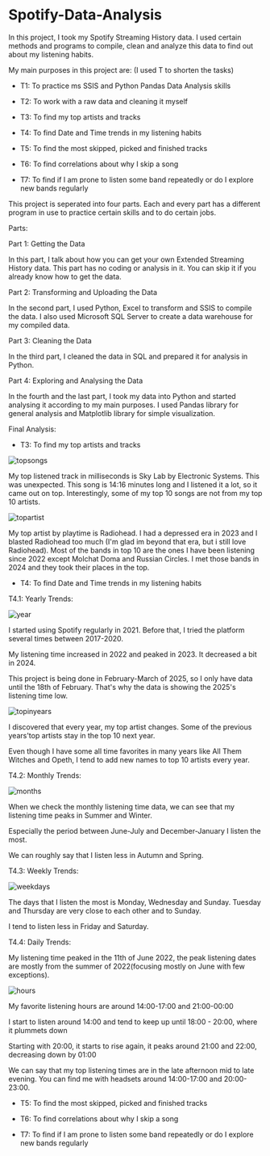 # Spotify-Data-Analysis
In this project, I took my Spotify Streaming History data. I used certain methods and programs to compile, clean and analyze this data to find out about my listening habits.

My main purposes in this project are: (I used T to shorten the tasks)

- T1: To practice ms SSIS and Python Pandas Data Analysis skills

- T2: To work with a raw data and cleaning it myself

- T3: To find my top artists and tracks

- T4: To find Date and Time trends in my listening habits

- T5: To find the most skipped, picked and finished tracks

- T6: To find correlations about why I skip a song

- T7: To find if I am prone to listen some band repeatedly or do I explore new bands regularly

This project is seperated into four parts. Each and every part has a different program in use to practice certain skills and to do certain jobs.

Parts:
 

Part 1: Getting the Data
 

In this part, I talk about how you can get your own Extended Streaming History data. This part has no coding or analysis in it. You can skip it if you already know how to get
the data.

Part 2: Transforming and Uploading the Data
 

In the second part, I used Python, Excel to transform and SSIS to compile the data. I also used Microsoft SQL Server to create a data warehouse for my compiled data.

Part 3: Cleaning the Data
 

In the third part, I cleaned the data in SQL and prepared it for analysis in Python.

Part 4: Exploring and Analysing the Data
 

In the fourth and the last part, I took my data into Python and started analysing it according to my main purposes. I used Pandas library for general analysis
and Matplotlib library for simple visualization.


Final Analysis:
 

- T3: To find my top artists and tracks
 

![topsongs](https://github.com/user-attachments/assets/0fc3d7cc-519b-4034-b24a-761493e2adf8)


My top listened track in milliseconds is Sky Lab by Electronic Systems. This was unexpected. This song is 14:16 minutes long and I listened it a lot, so it came
out on top. Interestingly, some of my top 10 songs are not from my top 10 artists.

![topartist](https://github.com/user-attachments/assets/4e848403-5f9e-41f9-8676-ced4554e566a)

My top artist by playtime is Radiohead. I had a depressed era in 2023 and I blasted Radiohead too much (I'm glad im beyond that era, but i still love Radiohead).
Most of the bands in top 10 are the ones I have been listening since 2022 except Molchat Doma and Russian Circles. I met those bands in 2024 and they took their
places in the top.

- T4: To find Date and Time trends in my listening habits 


T4.1: Yearly Trends:
 

![year](https://github.com/user-attachments/assets/4cf1e640-2b23-4a14-9340-57a7e00cf1e1)

I started using Spotify regularly in 2021. Before that, I tried the platform several times between 2017-2020.

My listening time increased in 2022 and peaked in 2023. It decreased a bit in 2024.

This project is being done in February-March of 2025, so I only have data until the 18th of February. That's why the data is showing the 2025's listening time low.

![topinyears](https://github.com/user-attachments/assets/59c30fba-9ed2-4880-81eb-6c5c7bb96b84)

I discovered that every year, my top artist changes. Some of the previous years'top artists stay in the top 10 next year.

Even though I have some all time favorites in many years like All Them Witches and Opeth, I tend to add new names to top 10 artists every year.


T4.2: Monthly Trends:
 

![months](https://github.com/user-attachments/assets/74cc6e5d-21b2-4e87-8f24-bc01c4faf64d)

When we check the monthly listening time data, we can see that my listening time peaks in Summer and Winter.

Especially the period between June-July and December-January I listen the most.

We can roughly say that I listen less in Autumn and Spring.


T4.3: Weekly Trends:
 

![weekdays](https://github.com/user-attachments/assets/cd3552b6-1ae3-454e-b6ad-55cb1796f78f)

The days that I listen the most is Monday, Wednesday and Sunday. Tuesday and Thursday are very close to each other and to Sunday.

I tend to listen less in Friday and Saturday.


T4.4: Daily Trends:
 

My listening time peaked in the 11th of June 2022, the peak listening dates are mostly from the summer of 2022(focusing mostly on June with few exceptions).

![hours](https://github.com/user-attachments/assets/a3c79888-25c9-4087-9c7d-dd224f837f38)

My favorite listening hours are around 14:00-17:00 and 21:00-00:00

I start to listen around 14:00 and tend to keep up until 18:00 - 20:00, where it plummets down

Starting with 20:00, it starts to rise again, it peaks around 21:00 and 22:00, decreasing down by 01:00

We can say that my top listening times are in the late afternoon mid to late evening. You can find me with headsets around 14:00-17:00 and 20:00-23:00.


- T5: To find the most skipped, picked and finished tracks


- T6: To find correlations about why I skip a song


- T7: To find if I am prone to listen some band repeatedly or do I explore new bands regularly

